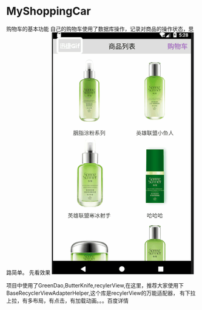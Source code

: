 # MyShoppingCar
购物车的基本功能
自己的购物车使用了数据库操作，记录对商品的操作状态，思路简单。
先看效果
![image](https://github.com/lovemelon2017/MyShoppingCar/blob/master/car.gif)

项目中使用了GreenDao,ButterKnife,recylerView,在这里，推荐大家使用下BaseRecyclerViewAdapterHelper,这个库是recylerView的万能适配器，
有下拉上拉，有多布局，有点击，有加载动画。。。百度详情

